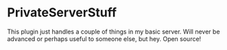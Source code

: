 # PrivateServerStuff
This plugin just handles a couple of things in my basic server.
Will never be advanced or perhaps useful to someone else, but hey. Open source!
